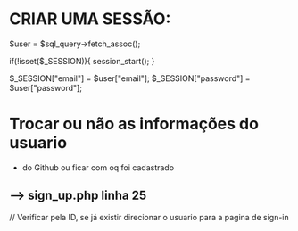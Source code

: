 # CRIAR UMA SESSÃO:

$user = $sql_query->fetch_assoc();

  if(!isset($_SESSION)){
    session_start();
  }
  
  $_SESSION["email"] = $user["email"];
  $_SESSION["password"] = $user["password"];


# Trocar ou não as informações do usuario
  * do Github ou ficar com oq foi cadastrado

## --> sign_up.php    linha 25
  // Verificar pela ID, se já existir direcionar o usuario para a pagina de sign-in